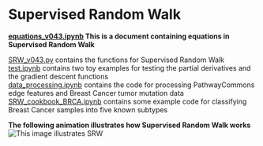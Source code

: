 # Supervised Random Walk  

**[equations_v043.ipynb](./equations_v043.ipynb) This is a document containing equations in Supervised Random Walk**  


[SRW_v043.py](./SRW_v043.py) contains the functions for Supervised Random Walk  
[test.ipynb](./test.ipynb) contains two toy examples for testing the partial derivatives and the gradient descent functions  
[data_processing.ipynb](./data_processing.ipynb) contains the code for processing PathwayCommons edge features and Breast Cancer tumor mutation data  
[SRW_cookbook_BRCA.ipynb](./SRW_cookbook_BRCA.ipynb) contains some example code for classifying Breast Cancer samples into five known subtypes   


**The following animation illustrates how Supervised Random Walk works**  
![This image illustrates SRW](./images/BRCA.gif)

